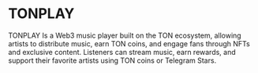 # TONPLAY
TONPLAY Is a Web3 music player built on the TON ecosystem, allowing artists to distribute music, earn TON coins, and engage fans through NFTs and exclusive content. Listeners can stream music, earn rewards, and support their favorite artists using TON coins or Telegram Stars.
